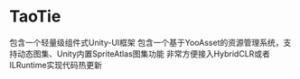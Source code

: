# TaoTie

包含一个轻量级组件式Unity-UI框架
包含一个基于YooAsset的资源管理系统，支持动态图集、Unity内置SpriteAtlas图集功能
非常方便接入HybridCLR或者ILRuntime实现代码热更新
